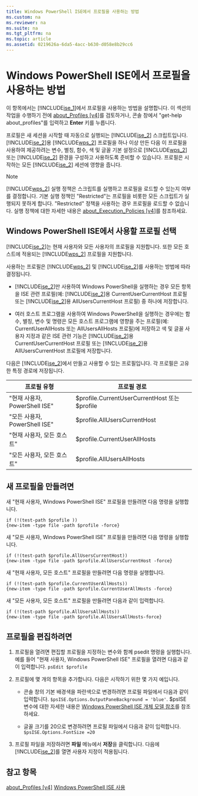 ```yaml
---
title: Windows PowerShell ISE에서 프로필을 사용하는 방법
ms.custom: na
ms.reviewer: na
ms.suite: na
ms.tgt_pltfrm: na
ms.topic: article
ms.assetid: 0219626a-6da5-4acc-b630-d058e8b29cc6
---
```

# Windows PowerShell ISE에서 프로필을 사용하는 방법
이 항목에서는 [!INCLUDE[ise_1](../Token/ise_1_md.md)]에서 프로필을 사용하는 방법을 설명합니다. 이 섹션의 작업을 수행하기 전에 [about_Profiles [v4]](https://technet.microsoft.com/en-us/library/e1d9e30a-70cc-4f36-949f-fc7cd96b4054)를 검토하거나, 콘솔 창에서 "get\-help about\_profiles"를 입력하고 **Enter** 키를 누릅니다.

프로필은 새 세션을 시작할 때 자동으로 실행되는 [!INCLUDE[ise_2](../Token/ise_2_md.md)] 스크립트입니다.  [!INCLUDE[ise_2](../Token/ise_2_md.md)]용 [!INCLUDE[wps_2](../Token/wps_2_md.md)] 프로필을 하나 이상 만든 다음 이 프로필을 사용하여 제공하려는 변수, 별칭, 함수, 색 및 글꼴 기본 설정으로 [!INCLUDE[wps_2](../Token/wps_2_md.md)] 또는 [!INCLUDE[ise_2](../Token/ise_2_md.md)] 환경을 구성하고 사용하도록 준비할 수 있습니다. 프로필은 시작하는 모든 [!INCLUDE[ise_2](../Token/ise_2_md.md)] 세션에 영향을 줍니다.

> [!NOTE]
> [!INCLUDE[wps_2](../Token/wps_2_md.md)] 실행 정책은 스크립트를 실행하고 프로필을 로드할 수 있는지 여부를 결정합니다. 기본 실행 정책인 "Restricted"는 프로필을 비롯한 모든 스크립트가 실행되지 못하게 합니다. "Restricted" 정책을 사용하는 경우 프로필을 로드할 수 없습니다. 실행 정책에 대한 자세한 내용은 [about_Execution_Policies [v4]](https://technet.microsoft.com/en-us/library/347708dc-1515-4d74-978b-8334603472e6)를 참조하세요.

## Windows PowerShell ISE에서 사용할 프로필 선택
[!INCLUDE[ise_2](../Token/ise_2_md.md)]는 현재 사용자와 모든 사용자의 프로필을 지원합니다. 또한 모든 호스트에 적용되는 [!INCLUDE[wps_2](../Token/wps_2_md.md)] 프로필을 지원합니다.

사용하는 프로필은 [!INCLUDE[wps_2](../Token/wps_2_md.md)] 및 [!INCLUDE[ise_2](../Token/ise_2_md.md)]를 사용하는 방법에 따라 결정됩니다.

-   [!INCLUDE[ise_2](../Token/ise_2_md.md)]만 사용하여 Windows PowerShell을 실행하는 경우 모든 항목을 ISE 관련 프로필(예: [!INCLUDE[ise_2](../Token/ise_2_md.md)]용 CurrentUserCurrentHost 프로필 또는 [!INCLUDE[ise_2](../Token/ise_2_md.md)]용 AllUsersCurrentHost 프로필) 중 하나에 저장합니다.

-   여러 호스트 프로그램을 사용하여 Windows PowerShell을 실행하는 경우에는 함수, 별칭, 변수 및 명령은 모든 호스트 프로그램에 영향을 주는 프로필(예: CurrentUserAllHosts 또는 AllUsersAllHosts 프로필)에 저장하고 색 및 글꼴 사용자 지정과 같은 ISE 관련 기능은 [!INCLUDE[ise_2](../Token/ise_2_md.md)]용 CurrentUserCurrentHost 프로필 또는 [!INCLUDE[ise_2](../Token/ise_2_md.md)]용 AllUsersCurrentHost 프로필에 저장합니다.

다음은 [!INCLUDE[ise_2](../Token/ise_2_md.md)]에서 만들고 사용할 수 있는 프로필입니다. 각 프로필은 고유한 특정 경로에 저장됩니다.

|프로필 유형|프로필 경로|
|----------------|----------------|
|"현재 사용자, PowerShell ISE"|$profile.CurrentUserCurrentHost 또는 $profile|
|"모든 사용자, PowerShell ISE"|$profile.AllUsersCurrentHost|
|"현재 사용자, 모든 호스트"|$profile.CurrentUserAllHosts|
|"모든 사용자, 모든 호스트"|$profile.AllUsersAllHosts|

## 새 프로필을 만들려면
새 "현재 사용자, Windows PowerShell ISE" 프로필을 만들려면 다음 명령을 실행합니다.

```
if (!(test-path $profile )) 
{new-item -type file -path $profile -force}
```

새 "모든 사용자, Windows PowerShell ISE" 프로필을 만들려면 다음 명령을 실행합니다.

```
if (!(test-path $profile.AllUsersCurrentHost)) 
{new-item -type file -path $profile.AllUsersCurrentHost -force}
```

새 "현재 사용자, 모든 호스트" 프로필을 만들려면 다음 명령을 실행합니다.

```
if (!(test-path $profile.CurrentUserAllHosts)) 
{new-item -type file -path $profile.CurrentUserAllHosts -force}
```

새 "모든 사용자, 모든 호스트" 프로필을 만들려면 다음과 같이 입력합니다.

```
if (!(test-path $profile.AllUsersAllHosts)) 
{new-item -type file -path $profile.AllUsersAllHosts-force}
```

## 프로필을 편집하려면

1.  프로필을 열려면 편집할 프로필을 지정하는 변수와 함께 psedit 명령을 실행합니다. 예를 들어 "현재 사용자, Windows PowerShell ISE" 프로필을 열려면 다음과 같이 입력합니다. `psEdit $profile`

2.  프로필에 몇 개의 항목을 추가합니다. 다음은 시작하기 위한 몇 가지 예입니다.

    -   콘솔 창의 기본 배경색을 파란색으로 변경하려면 프로필 파일에서 다음과 같이 입력합니다. `$psISE.Options.OutputPaneBackground = 'blue'`. $psISE 변수에 대한 자세한 내용은 [Windows PowerShell ISE 개체 모델 참조](https://technet.microsoft.com/en-us/library/e1a9e7d1-0fd5-47de-8d9b-f1be1ed13b0c)를 참조하세요.

    -   글꼴 크기를 20으로 변경하려면 프로필 파일에서 다음과 같이 입력합니다. `$psISE.Options.FontSize =20`

3.  프로필 파일을 저장하려면 **파일** 메뉴에서 **저장**을 클릭합니다. 다음에 [!INCLUDE[ise_2](../Token/ise_2_md.md)]를 열면 사용자 지정이 적용됩니다.

## 참고 항목
[about_Profiles [v4]](https://technet.microsoft.com/en-us/library/e1d9e30a-70cc-4f36-949f-fc7cd96b4054)
[Windows PowerShell ISE 사용](../Topic/Using-the-Windows-PowerShell-ISE.md)



<!--HONumber=Apr16_HO2-->


